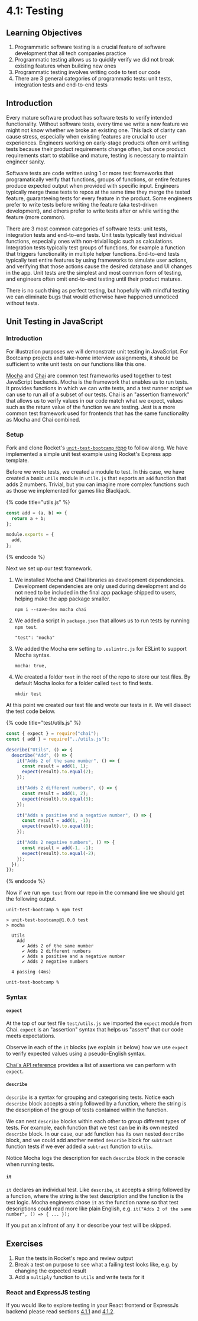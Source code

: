 # 4.1: Testing

## Learning Objectives

1. Programmatic software testing is a crucial feature of software development that all tech companies practice
2. Programmatic testing allows us to quickly verify we did not break existing features when building new ones
3. Programmatic testing involves writing code to test our code
4. There are 3 general categories of programmatic tests: unit tests, integration tests and end-to-end tests



## Introduction

Every mature software product has software tests to verify intended functionality. Without software tests, every time we write a new feature we might not know whether we broke an existing one. This lack of clarity can cause stress, especially when existing features are crucial to user experiences. Engineers working on early-stage products often omit writing tests because their product requirements change often, but once product requirements start to stabilise and mature, testing is necessary to maintain engineer sanity.

Software tests are code written using 1 or more test frameworks that programatically verify that functions, groups of functions, or entire features produce expected output when provided with specific input. Engineers typically merge these tests to repos at the same time they merge the tested feature, guaranteeing tests for every feature in the product. Some engineers prefer to write tests before writing the feature (aka test-driven development), and others prefer to write tests after or while writing the feature (more common).

There are 3 most common categories of software tests: unit tests, integration tests and end-to-end tests. Unit tests typically test individual functions, especially ones with non-trivial logic such as calculations. Integration tests typically test groups of functions, for example a function that triggers functionality in multiple helper functions. End-to-end tests typically test entire features by using frameworks to simulate user actions, and verifying that those actions cause the desired database and UI changes in the app. Unit tests are the simplest and most common form of testing, and engineers often omit end-to-end testing until their product matures.

There is no such thing as perfect testing, but hopefully with mindful testing we can eliminate bugs that would otherwise have happened unnoticed without tests.

## Unit Testing in JavaScript

### Introduction

For illustration purposes we will demonstrate unit testing in JavaScript. For Bootcamp projects and take-home interview assignments, it should be sufficient to write unit tests on our functions like this one.

[Mocha](https://mochajs.org/) and [Chai](https://www.chaijs.com/) are common test frameworks used together to test JavaScript backends. Mocha is the framework that enables us to run tests. It provides functions in which we can write tests, and a test runner script we can use to run all of a subset of our tests. Chai is an "assertion framework" that allows us to verify values in our code match what we expect, values such as the return value of the function we are testing. Jest is a more common test framework used for frontends that has the same functionality as Mocha and Chai combined.

### Setup

Fork and clone Rocket's [`unit-test-bootcamp` repo](https://github.com/rocketacademy/unit-test-bootcamp) to follow along. We have implemented a simple unit test example using Rocket's Express app template.

Before we wrote tests, we created a module to test. In this case, we have created a basic `utils` module in `utils.js` that exports an `add` function that adds 2 numbers. Trivial, but you can imagine more complex functions such as those we implemented for games like Blackjack.

{% code title="utils.js" %}
```javascript
const add = (a, b) => {
  return a + b;
};

module.exports = {
  add,
};
```
{% endcode %}

Next we set up our test framework.

1.  We installed Mocha and Chai libraries as development dependencies. Development dependencies are only used during development and do not need to be included in the final app package shipped to users, helping make the app package smaller.

    ```
    npm i --save-dev mocha chai
    ```


2.  We added a script in `package.json` that allows us to run tests by running `npm test`.&#x20;

    ```
    "test": "mocha"
    ```


3.  We added the Mocha env setting to `.eslintrc.js` for ESLint to support Mocha syntax.

    ```
    mocha: true,
    ```


4.  We created a folder `test` in the root of the repo to store our test files. By default Mocha looks for a folder called `test` to find tests.

    ```
    mkdir test
    ```

At this point we created our test file and wrote our tests in it. We will dissect the test code below.

{% code title="test/utils.js" %}
```javascript
const { expect } = require("chai");
const { add } = require("../utils.js");

describe("Utils", () => {
  describe("Add", () => {
    it("Adds 2 of the same number", () => {
      const result = add(1, 1);
      expect(result).to.equal(2);
    });

    it("Adds 2 different numbers", () => {
      const result = add(1, 2);
      expect(result).to.equal(3);
    });

    it("Adds a positive and a negative number", () => {
      const result = add(1, -1);
      expect(result).to.equal(0);
    });

    it("Adds 2 negative numbers", () => {
      const result = add(-1, -1);
      expect(result).to.equal(-2);
    });
  });
});
```
{% endcode %}

Now if we run `npm test` from our repo in the command line we should get the following output.

```
unit-test-bootcamp % npm test

> unit-test-bootcamp@1.0.0 test
> mocha

  Utils
    Add
      ✔ Adds 2 of the same number
      ✔ Adds 2 different numbers
      ✔ Adds a positive and a negative number
      ✔ Adds 2 negative numbers

  4 passing (4ms)

unit-test-bootcamp % 
```

### Syntax

#### `expect`

At the top of our test file `test/utils.js` we imported the `expect` module from Chai. `expect` is an "assertion" syntax that helps us "assert" that our code meets expectations.

Observe in each of the `it` blocks (we explain `it` below) how we use `expect` to verify expected values using a pseudo-English syntax.

[Chai's API reference](https://www.chaijs.com/api/bdd/) provides a list of assertions we can perform with `expect`.

#### `describe`

`describe` is a syntax for grouping and categorising tests. Notice each `describe` block accepts a string followed by a function, where the string is the description of the group of tests contained within the function.&#x20;

We can nest `describe` blocks within each other to group different types of tests. For example, each function that we test can be in its own nested `describe` block. In our case, our `add` function has its own nested `describe` block, and we could add another nested `describe` block for `subtract` function tests if we ever added a `subtract` function to `utils`.

Notice Mocha logs the description for each `describe` block in the console when running tests.

#### `it`

`it` declares an individual test. Like `describe`, `it` accepts a string followed by a function, where the string is the test description and the function is the test logic. Mocha engineers chose `it` as the function name so that test descriptions could read more like plain English, e.g. `it("Adds 2 of the same number", () => { ... });`

If you put an x infront of any it or describe your test will be skipped.

## Exercises

1. Run the tests in Rocket's repo and review output
2. Break a test on purpose to see what a failing test looks like, e.g. by changing the expected result
3. Add a `multiply` function to `utils` and write tests for it



### React and ExpressJS testing

If you would like to explore testing in your React frontend or ExpressJs backend please read sections [4.1.1](4.1-testing/4.1.1-frontend-react-testing.md) and [4.1.2](4.1-testing/4.1.2-backend-expressjs-testing.md).&#x20;

